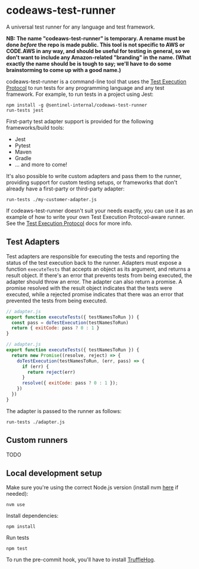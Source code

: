 # codeaws-test-runner

A universal test runner for any language and test framework.

**NB: The name "codeaws-test-runner" is temporary. A rename must be done
_before_ the repo is made public. This tool is not specific to AWS or CODE.AWS
in any way, and should be useful for testing in general, so we don't want to
include any Amazon-related "branding" in the name. (What exactly the name
should be is tough to say; we'll have to do some brainstorming to come up with
a good name.)**

codeaws-test-runner is a command-line tool that uses the [Test Execution
Protocol](./protocol/README.md) to run tests for any programming language and
any test framework. For example, to run tests in a project using Jest:

```
npm install -g @sentinel-internal/codeaws-test-runner 
run-tests jest
```

First-party test adapter support is provided for the following frameworks/build tools:

* Jest
* Pytest
* Maven
* Gradle
* ... and more to come!

It's also possible to write custom adapters and pass them to the runner,
providing support for custom testing setups, or frameworks that don't already
have a first-party or third-party adapter:

```
run-tests ./my-customer-adapter.js
```

If codeaws-test-runner doesn't suit your needs exactly, you can use it as an
example of how to write your own Test Execution Protocol-aware runner. See
the [Test Execution Protocol](./protocol/README.md) docs for more info.

## Test Adapters

Test adapters are responsible for executing the tests and reporting the status
of the test execution back to the runner. Adapters must expose a function
`executeTests` that accepts an object as its argument, and returns a result
object. If there's an error that prevents tests from being executed, the
adapter should throw an error. The adapter can also return a promise. A promise
resolved with the result object indicates that the tests were executed, while a
rejected promise indicates that there was an error that prevented the tests
from being executed.

```javascript
// adapter.js
export function executeTests({ testNamesToRun }) {
  const pass = doTestExecution(testNamesToRun)
  return { exitCode: pass ? 0 : 1 }
}
```

```javascript
// adapter.js
export function executeTests({ testNamesToRun }) {
  return new Promise((resolve, reject) => {
    doTestExecution(testNamesToRun, (err, pass) => {
      if (err) {
        return reject(err)
      }
      resolve({ exitCode: pass ? 0 : 1 });
    })
  })
}
```

The adapter is passed to the runner as follows:

```
run-tests ./adapter.js
```

## Custom runners

TODO

## Local development setup

Make sure you're using the correct Node.js version (install nvm [here](https://github.com/nvm-sh/nvm) if needed):

```
nvm use
```

Install dependencies:

```
npm install
```

Run tests

```
npm test
```

To run the pre-commit hook, you'll have to install [TruffleHog](https://github.com/trufflesecurity/trufflehog).
